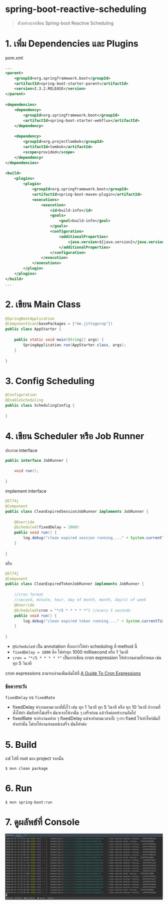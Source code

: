 # spring-boot-reactive-scheduling

> ตัวอย่างการเขียน Spring-boot Reactive Scheduling

# 1. เพิ่ม Dependencies และ Plugins

pom.xml 
``` xml
...
<parent>
    <groupId>org.springframework.boot</groupId>
    <artifactId>spring-boot-starter-parent</artifactId>
    <version>2.3.2.RELEASE</version>
</parent>

<dependencies>
    <dependency>
        <groupId>org.springframework.boot</groupId>
        <artifactId>spring-boot-starter-webflux</artifactId>
    </dependency>

    <dependency>
        <groupId>org.projectlombok</groupId>
        <artifactId>lombok</artifactId>
        <scope>provided</scope>
    </dependency>
</dependencies>

<build>
    <plugins>
        <plugin>
            <groupId>org.springframework.boot</groupId>
            <artifactId>spring-boot-maven-plugin</artifactId>
            <executions>
                <execution>
                    <id>build-info</id>
                    <goals>
                        <goal>build-info</goal>
                    </goals>
                    <configuration>
                        <additionalProperties>
                            <java.version>${java.version}</java.version>
                        </additionalProperties>
                    </configuration>
                </execution>
            </executions>
        </plugin>
    </plugins>
</build>
...
```

# 2. เขียน Main Class 

``` java
@SpringBootApplication
@ComponentScan(basePackages = {"me.jittagornp"})
public class AppStarter {

    public static void main(String[] args) {
        SpringApplication.run(AppStarter.class, args);
    }

}
```

# 3. Config Scheduling 
```java 
@Configuration
@EnableScheduling
public class SchedulingConfig {
    
}
```

# 4. เขียน Scheduler หรือ Job Runner 
ประกาศ interface 
```java 
public interface JobRunner {

    void run();

}
```
implement interface
```java 
@Slf4j
@Component
public class CleanExpiredSessionJobRunner implements JobRunner {

    @Override
    @Scheduled(fixedDelay = 1000)
    public void run() {
        log.debug("clean expired session running...." + System.currentTimeMillis());
    }

}
```
หรือ 
```java
@Slf4j
@Component
public class CleanExpiredTokenJobRunner implements JobRunner {

    //cron format 
    //second, minute, hour, day of month, month, day(s) of week
    @Override
    @Scheduled(cron = "*/5 * * * * *") //every 5 seconds
    public void run() {
        log.debug("clean expired token running...." + System.currentTimeMillis());
    }

}
```

- `@Scheduled` เป็น annotation ที่บอกว่าให้ทำ scheduling ที่ method นี้ 
- `fixedDelay = 1000` คือ ให้ทำทุก 1000 millisecond หรือ 1 วินาที 
- `cron = "*/5 * * * * *"` เป็นการเขียน cron expression ให้ทำงานตามที่กำหนด เช่น ทุก 5 วินาที  

cron expressions สามารถอ่านเพิ่มเติมได้ที่ [A Guide To Cron Expressions](https://www.baeldung.com/cron-expressions)  

### ข้อควรระวัง
`fixedDelay` vs `fixedRate`
- fixedDelay ทำงานตามเวลาที่ตั้งไว้ เช่น ทุก 1 วินาที ทุก 5 วินาที หรือ ทุก 10 วินาที ถ้างานที่สั่งให้ทำ มันยังทำไม่เสร็จ  มันจะรอให้งานั้น ๆ เสร็จก่อน แล้วจึงค่อยทำงานถัดไป
- fixedRate จะทำงานคล้าย ๆ fixedDelay แต่จะทำตามเวลาเป๊ะ ๆ เรา fixed ไว้เท่าไหร่มันก็ทำเท่านั้น ไม่รอให้งานก่อนหน้าเสร็จ มันก็ทำต่อ 

# 5. Build
cd ไปที่ root ของ project จากนั้น  
``` shell 
$ mvn clean package
```

# 6. Run 
``` shell 
$ mvn spring-boot:run
```

# 7. ดูผลัพธ์ที่ Console 

![](./scheduling.png)
